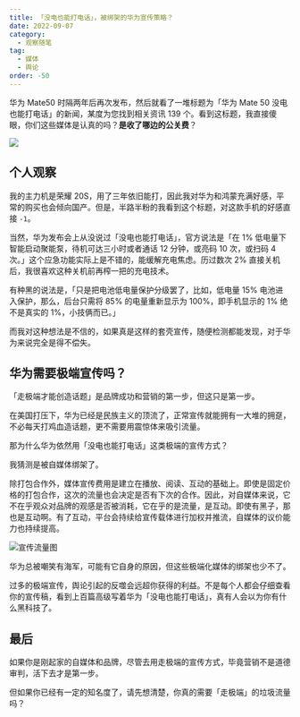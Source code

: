 ```yaml
---
title: 「没电也能打电话」，被绑架的华为宣传策略？
date: 2022-09-07
category:
  - 观察随笔
tag:
  - 媒体
  - 舆论
order: -50
---
```


华为 Mate50 时隔两年后再次发布，然后就看了一堆标题为「华为 Mate 50 没电也能打电话」的新闻，某度为您找到相关资讯 139 个。看到这标题，我直接傻眼，你们这些媒体是认真的吗？**是收了哪边的公关费**？

![](http://tc.seoipo.com/2022-09-07-11-29-53.png?imageMogr2/thumbnail/!60p)

## 个人观察

我的主力机是荣耀 20S，用了三年依旧能打，因此我对华为和鸿蒙充满好感，平常的购买也会倾向国产。但是，半路半粉的我看到这个标题，对这款手机的好感直接 `-1`。

当然，华为发布会上从没说过「没电也能打电话」，官方说法是「在 1% 低电量下智能启动聚能泵，待机可达三小时或者通话 12 分钟，或亮码 10 次，或扫码 4 次。」这个应急功能实际上是不错的，能缓解充电焦虑。历过数次 2% 直接关机后，我很喜欢这种关机前再榨一把的充电技术。

有种黑的说法是，「只是把电池低电量保护分级罢了，比如，低电量 15% 电池进入保护，那么，后台只需将 85% 的电量重新显示为 100%，即手机显示的 1% 绝不是真实的 1%，小技俩而已。」

而我对这种想法是不信的，如果真是这样的套壳宣传，随便检测都能发现，对于华为来说完全是得不偿失。

## 华为需要极端宣传吗？

「走极端才能创造话题」是品牌成功和营销的第一步，但这只是第一步。

在美国打压下，华为已经是民族主义的顶流了，正常宣传就能拥有一大堆的拥趸，不必每天打鸡血造话题，更不需要用震惊体来吸引流量。

那为什么华为依然用「没电也能打电话」这类极端的宣传方式？

我猜测是被自媒体绑架了。

除打包合作外，媒体宣传费用是建立在播放、阅读、互动的基础上。即使是固定价格的打包合作，这次的流量也会决定是否有下次的合作。因此，对自媒体来说，它不在乎观众对品牌的观感是否被消耗，它在乎的是流量，是互动。即使有黑子，那也是互动啊。有了互动，平台会持续给宣传载体进行加权并推流，自媒体的议价能力也持续提高。

![](http://tc.seoipo.com/2022-09-07-13-24-33.png "宣传流量图")

华为总被嘲笑有海军，可能有它自身的原因，但这些极端化媒体的绑架也少不了。

过多的极端宣传，舆论引起的反噬会远超你获得的利益。不是每个人都会仔细查看你的宣传稿，看到上百篇高级写着华为「没电也能打电话」，真有人会以为你有什么黑科技了。

## 最后

如果你是刚起家的自媒体和品牌，尽管去用走极端的宣传方式，毕竟营销不是道德审判，活下去才是第一步。

但如果你已经有一定的知名度了，请先想清楚，你真的需要「走极端」的垃圾流量吗？
